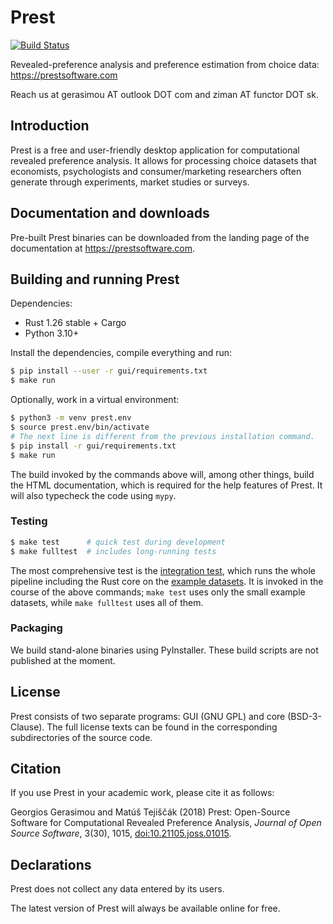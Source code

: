 # Prest

[![Build Status](https://travis-ci.org/prestsoftware/prest.svg?branch=master)](https://travis-ci.org/prestsoftware/prest)

Revealed-preference analysis and preference estimation from choice data: https://prestsoftware.com

Reach us at gerasimou AT outlook DOT com  and  ziman AT functor DOT sk.

## Introduction

Prest is a free and user-friendly desktop application for computational revealed
preference analysis. It allows for processing choice datasets that economists,
psychologists and consumer/marketing researchers often generate through
experiments, market studies or surveys.

## Documentation and downloads

Pre-built Prest binaries can be downloaded from the landing page of the
documentation at https://prestsoftware.com.

## Building and running Prest

Dependencies:
* Rust 1.26 stable + Cargo
* Python 3.10+

Install the dependencies, compile everything and run:

```bash
$ pip install --user -r gui/requirements.txt
$ make run
```

Optionally, work in a virtual environment:

```bash
$ python3 -m venv prest.env
$ source prest.env/bin/activate
# The next line is different from the previous installation command.
$ pip install -r gui/requirements.txt
$ make run
```

The build invoked by the commands above will, among other things, build the
HTML documentation, which is required for the help features of Prest.  It will
also typecheck the code using `mypy`.

### Testing

```bash
$ make test      # quick test during development
$ make fulltest  # includes long-running tests
```

The most comprehensive test is the [integration
test](https://github.com/prestsoftware/prest/blob/master/gui/test/integration_test.py),
which runs the whole pipeline including the Rust core on the [example
datasets](https://github.com/prestsoftware/prest/tree/master/docs/src/_static/examples).
It is invoked in the course of the above commands; `make test` uses only the small
example datasets, while `make fulltest` uses all of them.

### Packaging

We build stand-alone binaries using PyInstaller. These build scripts are not
published at the moment.

## License

Prest consists of two separate programs: GUI (GNU GPL) and core (BSD-3-Clause).
The full license texts can be found in the corresponding subdirectories of the source code.

## Citation

If you use Prest in your academic work, please cite it as follows:

Georgios Gerasimou and Matúš Tejiščák (2018) Prest: Open-Source Software for Computational Revealed Preference Analysis, _Journal of Open Source Software_, 3(30), 1015, [doi:10.21105.joss.01015](https://doi.org/10.21105/joss.01015).

## Declarations

Prest does not collect any data entered by its users.

The latest version of Prest will always be available online for free.
